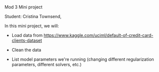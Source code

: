 Mod 3 Mini project

Student: Cristina Townsend, 

In this mini project, we will:
 - Load data from  https://www.kaggle.com/uciml/default-of-credit-card-clients-dataset 
 
 - Clean the data
 - List model parameters we're running (changing different regularization parameters, different solvers, etc.)
